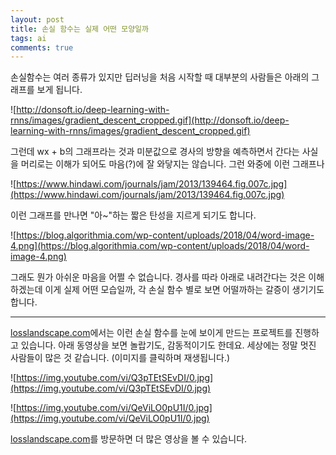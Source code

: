```yaml
---
layout: post
title: 손실 함수는 실제 어떤 모양일까
tags: ai
comments: true
---
```


손실함수는 여러 종류가 있지만 딥러닝을 처음 시작할 때 대부분의 사람들은 아래의 그래프를 보게 됩니다.

![http://donsoft.io/deep-learning-with-rnns/images/gradient_descent_cropped.gif](http://donsoft.io/deep-learning-with-rnns/images/gradient_descent_cropped.gif)

그런데 wx + b의 그래프라는 것과 미분값으로 경사의 방향을 예측하면서 간다는 사실을 머리로는 이해가 되어도 마음(?)에 잘 와닿지는 않습니다. 그런 와중에 이런 그래프나

![https://www.hindawi.com/journals/jam/2013/139464.fig.007c.jpg](https://www.hindawi.com/journals/jam/2013/139464.fig.007c.jpg)

이런 그래프를 만나면 "아~"하는 짧은 탄성을 지르게 되기도 합니다.

![https://blog.algorithmia.com/wp-content/uploads/2018/04/word-image-4.png](https://blog.algorithmia.com/wp-content/uploads/2018/04/word-image-4.png)

그래도 뭔가 아쉬운 마음을 어쩔 수 없습니다. 경사를 따라 아래로 내려간다는 것은 이해하겠는데 이게 실제 어떤 모습일까, 각 손실 함수 별로 보면 어떨까하는 갈증이 생기기도 합니다.

---

[losslandscape.com](https://losslandscape.com)에서는 이런 손실 함수를 눈에 보이게 만드는 프로젝트를 진행하고 있습니다. 아래 동영상을 보면 놀랍기도, 감동적이기도 한데요. 세상에는 정말 멋진 사람들이 많은 것 같습니다. (이미지를 클릭하며 재생됩니다.)

![https://img.youtube.com/vi/Q3pTEtSEvDI/0.jpg](https://img.youtube.com/vi/Q3pTEtSEvDI/0.jpg)

![https://img.youtube.com/vi/QeViLO0pU1I/0.jpg](https://img.youtube.com/vi/QeViLO0pU1I/0.jpg)

[losslandscape.com](https://losslandscape.com)를 방문하면 더 많은 영상을 볼 수 있습니다.
